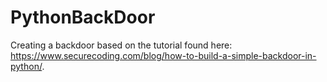 # PythonBackDoor

Creating a backdoor based on the tutorial found here: https://www.securecoding.com/blog/how-to-build-a-simple-backdoor-in-python/.

